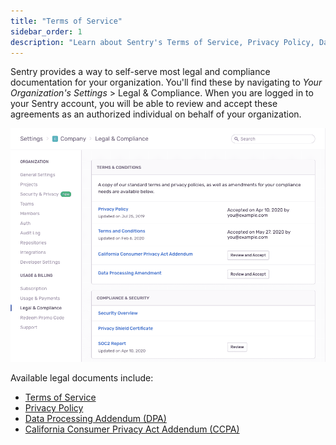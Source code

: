 ```yaml
---
title: "Terms of Service"
sidebar_order: 1
description: "Learn about Sentry's Terms of Service, Privacy Policy, Data Processing Addendum, and California Consumer Privacy Act Addendum. Sentry also provides a way to self-serve most legal and compliance documentation for your organization."
---
```


Sentry provides a way to self-serve most legal and compliance documentation for your organization. You'll find these by navigating to _Your Organization's Settings_ > Legal & Compliance. When you are logged in to your Sentry account, you will be able to review and accept these agreements as an authorized individual on behalf of your organization.

![Legal & Compliance Settings](./legal-and-compliance.png)

Available legal documents include:

- [Terms of Service](https://sentry.io/terms/)
- [Privacy Policy](https://sentry.io/privacy/)
- [Data Processing Addendum (DPA)](https://sentry.io/legal/dpa/2.0.0/)
- [California Consumer Privacy Act Addendum (CCPA)](https://sentry.io/legal/ccpa/1.0.0/)
